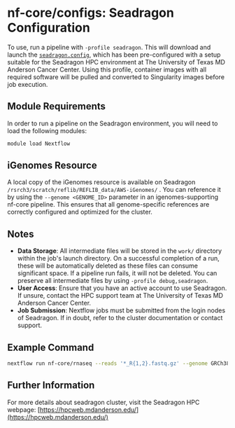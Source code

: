 # nf-core/configs: Seadragon Configuration

To use, run a pipeline with `-profile seadragon`. This will download and launch the [`seadragon.config`](../conf/seadragon.config), which has been pre-configured with a setup suitable for the Seadragon HPC environment at The University of Texas MD Anderson Cancer Center. Using this profile, container images with all required software will be pulled and converted to Singularity images before job execution.

## Module Requirements

In order to run a pipeline on the Seadragon environment, you will need to load the following modules:

```bash
module load Nextflow
```

## iGenomes Resource

A local copy of the iGenomes resource is available on Seadragon `/rsrch3/scratch/reflib/REFLIB_data/AWS-iGenomes/` . You can reference it by using the `--genome <GENOME_ID>` parameter in an igenomes-supporting nf-core pipeline. This ensures that all genome-specific references are correctly configured and optimized for the cluster.

## Notes

- **Data Storage**: All intermediate files will be stored in the `work/` directory within the job's launch directory. On a successful completion of a run, these will be automatically deleted as these files can consume significant space. If a pipeline run fails, it will not be deleted. You can preserve all intermediate files by using `-profile debug,seadragon`.
- **User Access**: Ensure that you have an active account to use Seadragon. If unsure, contact the HPC support team at The University of Texas MD Anderson Cancer Center.
- **Job Submission**: Nextflow jobs must be submitted from the login nodes of Seadragon. If in doubt, refer to the cluster documentation or contact support.

## Example Command

```bash
nextflow run nf-core/rnaseq --reads '*_R{1,2}.fastq.gz' --genome GRCh38 -profile seadragon
```

## Further Information

For more details about seadragon cluster, visit the Seadragon HPC webpage: [https://hpcweb.mdanderson.edu/](https://hpcweb.mdanderson.edu/)
